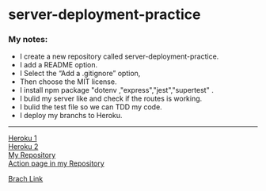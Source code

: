# server-deployment-practice

### My notes:
-  I create a new repository  called server-deployment-practice.
- I add a README  option.
- I Select the “Add a .gitignore” option,
- Then choose the MIT license.
- I install npm package "dotenv ,"express","jest","supertest" .
- I  bulid my server like and check if the routes is working.
- I bulid the test file so we can TDD my code.
- I deploy my branchs to Heroku.
---


[Heroku 1](https://mohamad-server-deploy-dev.herokuapp.com/)
<br>
[Heroku 2](https://mohamad-server-deploy-prod.herokuapp.com/)
<br>
[My Repository](https://github.com/mohammadhaimour/server-deployment-practice)
<br>
[ Action page in my Repository](https://github.com/mohammadhaimour/server-deployment-practice/actions)
<br>

[ Brach Link](https://github.com/mohammadhaimour/server-deployment-practice/branches
)





